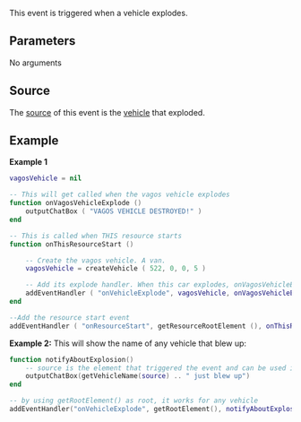 This event is triggered when a vehicle explodes.

Parameters
----------

No arguments

Source
------

The [source](/event_system#Event_source.md "wikilink") of this event is the [vehicle](/vehicle.md "wikilink") that exploded.

Example
-------

**Example 1**

``` lua
vagosVehicle = nil

-- This will get called when the vagos vehicle explodes
function onVagosVehicleExplode ()
    outputChatBox ( "VAGOS VEHICLE DESTROYED!" )
end

-- This is called when THIS resource starts
function onThisResourceStart ()

    -- Create the vagos vehicle. A van.
    vagosVehicle = createVehicle ( 522, 0, 0, 5 )

    -- Add its explode handler. When this car explodes, onVagosVehicleExplode is called
    addEventHandler ( "onVehicleExplode", vagosVehicle, onVagosVehicleExplode )
end

--Add the resource start event
addEventHandler ( "onResourceStart", getResourceRootElement (), onThisResourceStart )
```

**Example 2:** This will show the name of any vehicle that blew up:

``` lua
function notifyAboutExplosion()
    -- source is the element that triggered the event and can be used in other events as well
    outputChatBox(getVehicleName(source) .. " just blew up")
end

-- by using getRootElement() as root, it works for any vehicle
addEventHandler("onVehicleExplode", getRootElement(), notifyAboutExplosion)
```
